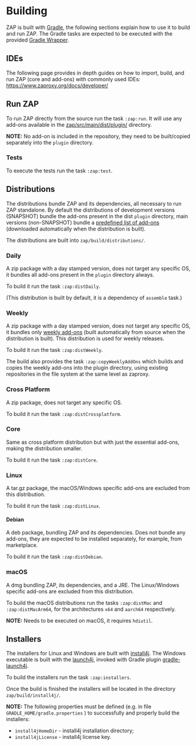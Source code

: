 # Building
ZAP is built with [Gradle], the following sections explain how to use it to build and run ZAP.
The Gradle tasks are expected to be executed with the provided [Gradle Wrapper].

## IDEs
The following page provides in depth guides on how to import, build, and run ZAP (core and add-ons) with commonly used IDEs:
https://www.zaproxy.org/docs/developer/

## Run ZAP
To run ZAP directly from the source run the task `:zap:run`. It will use any add-ons available in the [zap/src/main/dist/plugin/] directory.

**NOTE:** No add-on is included in the repository, they need to be built/copied separately into the `plugin` directory.

### Tests
To execute the tests run the task `:zap:test`.

## Distributions
The distributions bundle ZAP and its dependencies, all necessary to run ZAP standalone. By default the distributions of development
versions (SNAPSHOT) bundle the add-ons present in the dist `plugin` directory, main versions (non-SNAPSHOT) bundle a [predefined
list of add-ons] (downloaded automatically when the distribution is built).

The distributions are built into `zap/build/distributions/`.

### Daily
A zip package with a day stamped version, does not target any specific OS, it bundles all add-ons present in the `plugin` directory always.

To build it run the task `:zap:distDaily`.

(This distribution is built by default, it is a dependency of `assemble` task.)

### Weekly
A zip package with a day stamped version, does not target any specific OS, it bundles only [weekly add-ons] (built automatically from
source when the distribution is built).
This distribution is used for weekly releases.

To build it run the task `:zap:distWeekly`.

The build also provides the task `:zap:copyWeeklyAddOns` which builds and copies the weekly add-ons into the plugin directory,
using existing repositories in the file system at the same level as zaproxy.

### Cross Platform
A zip package, does not target any specific OS.

To build it run the task `:zap:distCrossplatform`.

### Core
Same as cross platform distribution but with just the essential add-ons, making the distribution smaller.

To build it run the task `:zap:distCore`.

### Linux
A tar.gz package, the macOS/Windows specific add-ons are excluded from this distribution.

To build it run the task `:zap:distLinux`.

#### Debian
A deb package, bundling ZAP and its dependencies. Does not bundle any add-ons, they are expected to be installed separately, for example, from marketplace.

To build it run the task `:zap:distDebian`.

### macOS
A dmg bundling ZAP, its dependencies, and a JRE. The Linux/Windows specific add-ons are excluded from this distribution.

To build the macOS distributions run the tasks `:zap:distMac` and `:zap:distMacArm64`, for the architectures `x64` and `aarch64` respectively.

**NOTE:** Needs to be executed on macOS, it requires `hdiutil`.

## Installers
The installers for Linux and Windows are built with [install4j]. The Windows executable is built with the [launch4j], invoked with Gradle plugin [gradle-launch4j].

To build the installers run the task `:zap:installers`.

Once the build is finished the installers will be located in the directory `zap/build/install4j/`.

**NOTE:** The following properties must be defined (e.g. in file `GRADLE_HOME/gradle.properties` ) to successfully and properly build the installers:
 - `install4jHomeDir` - install4j installation directory;
 - `install4jLicense` - install4j license key.

[Gradle]: https://gradle.org/
[Gradle Wrapper]: https://docs.gradle.org/current/userguide/gradle_wrapper.html
[zap/src/main/dist/plugin/]: zap/src/main/dist/plugin/
[predefined list of add-ons]: zap/src/main/add-ons.txt
[weekly add-ons]: zap/src/main/weekly-add-ons.json
[install4j]: https://www.ej-technologies.com/products/install4j/overview.html
[launch4j]: http://launch4j.sourceforge.net/
[gradle-launch4j]: https://github.com/TheBoegl/gradle-launch4j
